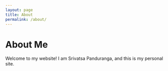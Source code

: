 ```yaml
---
layout: page
title: About
permalink: /about/
---
```


# About Me

Welcome to my website! I am Srivatsa Panduranga, and this is my personal site.
